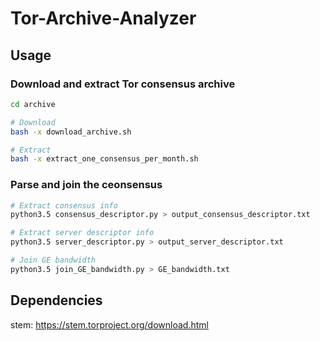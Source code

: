 # Tor-Archive-Analyzer

## Usage

### Download and extract Tor consensus archive

``` bash
cd archive

# Download
bash -x download_archive.sh

# Extract
bash -x extract_one_consensus_per_month.sh
```

### Parse and join the ceonsensus

``` bash
# Extract consensus info 
python3.5 consensus_descriptor.py > output_consensus_descriptor.txt

# Extract server descriptor info
python3.5 server_descriptor.py > output_server_descriptor.txt

# Join GE bandwidth
python3.5 join_GE_bandwidth.py > GE_bandwidth.txt
```

## Dependencies

stem: https://stem.torproject.org/download.html
